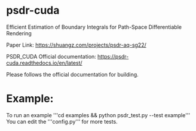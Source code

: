 # psdr-cuda
Efficient Estimation of Boundary Integrals for Path-Space Differentiable Rendering

Paper Link: https://shuangz.com/projects/psdr-aq-sg22/

PSDR_CUDA Official documentation: https://psdr-cuda.readthedocs.io/en/latest/

Please follows the official documentation for building.

# Example:

To run an example
'''cd examples && python psdr_test.py --test example''' 
You can edit the '''config.py''' for more tests.